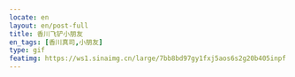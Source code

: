 ```yaml
---
locate: en
layout: en/post-full
title: 香川飞铲小朋友
en_tags: [香川真司,小朋友]
type: gif
featimg: https://ws1.sinaimg.cn/large/7bb8bd97gy1fxj5aos6s2g20b405inpf.gif
---
```


